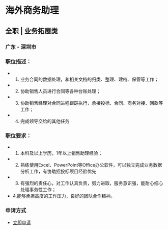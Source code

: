 
# 海外商务助理
## 全职  |  业务拓展类
### 广东 - 深圳市

### 职位描述：
- 1. 业务合同的数据处理，和相关文档的归类、整理、建档、保管等工作；
- 2. 协助销售人员进行合同等各种台账处理；
- 3. 协助销售经理对合同进程跟踪执行，承接投标、合同、商务对接、回款等工作；
- 4. 完成领导交给的其他任务

### 职位要求：
- 1. 本科及以上学历，1年以上销售助理经验；
- 2. 熟练使用Excel、PowerPoint等Office办公软件，可以独立完成业务数据分析工作，有协助招投标项目经验优先
- 3. 有强烈的责任心，对工作认真负责，努力进取，服务意识强，能耐心细心处理事务性工作；
- 4.能够承担高度的工作压力，良好的团队合作精神。
### 申请方式
- <a href="mailto:hr@tuya.com?subject=求职简历-海外商务助理-来自GitHub">立即申请</a>